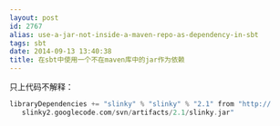 ```yaml
---
layout: post
id: 2767
alias: use-a-jar-not-inside-a-maven-repo-as-dependency-in-sbt
tags: sbt
date: 2014-09-13 13:40:38
title: 在sbt中使用一个不在maven库中的jar作为依赖
---
```


只上代码不解释：

```scala
libraryDependencies += "slinky" % "slinky" % "2.1" from "http://
   slinky2.googlecode.com/svn/artifacts/2.1/slinky.jar"
```